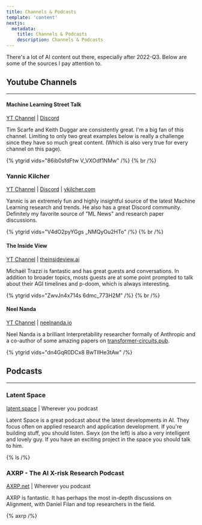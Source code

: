 ```yaml
---
title: Channels & Podcasts
template: 'content'
nextjs:
  metadata:
    title: Channels & Podcasts
    description: Channels & Podcasts
---
```


<!-- There's some great video and podcast content available today. The content below is excellent. -->

There's a lot of AI content out there, especially after 2022-Q3. Below are some of the sources I pay attention to.

## Youtube Channels

---

#### Machine Learning Street Talk

[YT Channel](https://youtube.com/@MachineLearningStreetTalk?si=QX8j_STmN3acEOZ6) | [Discord](https://discord.gg/aNPkGUQtc5)

Tim Scarfe and Keith Duggar are consistently great. I'm a big fan of this channel. Limiting to only two great examples below is really a challenge since they have so much great content. (Which is also very true for every channel on this page).

<!-- **Samples** -->

<!-- J0p_thJJnoo 8jIM2Oezb44 -->

{% ytgrid vids="86ib0sfdFtw V_VXOdf1NMw" /%}
{% br /%}

### Yannic Kilcher

[YT Channel](https://youtube.com/@YannicKilcher?si=mU5ePCW3uqRxqWcj) | [Discord](https://ykilcher.com/discord) | [ykilcher.com](https://ykilcher.com)

Yannic is an extremely fun and highly insightful source of the latest Machine Learning research and trends. He also has a great Discord community. Definitely my favorite source of "ML News" and research paper discussions.

<!-- **Samples** -->

<!-- ddG2fM9i4Kk 4Cclp6yPDuw -->

{% ytgrid vids="V4dO2pyYGgs _NMQyOu2HTo" /%}
{% br /%}

#### The Inside View

[YT Channel](https://youtube.com/@TheInsideView?si=D4SvnTL0y8hI6EAl) | [theinsideview.ai](https://theinsideview.ai)

Michaël Trazzi is fantastic and has great guests and conversations. In addition to broader topics, mosts guests are at some point prompted to talk about their AGI timelines and p-doom, which is always interesting.

<!-- 9s3XctQOgew bDMqo7BpNbk -->

{% ytgrid vids="ZwvJn4x714s 6dmc_773H2M" /%}
{% br /%}

#### Neel Nanda

[YT Channel](https://youtube.com/@neelnanda2469?si=zJ0APlzaPsE-UFVI) | [neelnanda.io](https://www.neelnanda.io/)

Neel Nanda is a brilliant Interpretability researcher formally of Anthropic and a co-author of some amazing papers on [transformer-circuits.pub](https://transformer-circuits.pub/).

{% ytgrid vids="dn4GqR0DCx8 BwTIlHe3tAw" /%}

<!-- - [A Mathematical Framework for Transformer Circuits](https://transformer-circuits.pub/2021/framework/index.html)
- [In-context Learning and Induction Heads](https://transformer-circuits.pub/2022/in-context-learning-and-induction-heads/index.html)

He does tend to swear a little bit so if you have young children in the room, they may later begin to tell you that "everything is 🤬 cursed" ! 😂 -->

## Podcasts

---

### Latent Space

[latent.space](https://latent.space) | Wherever you podcast

Latent Space is a great podcast about the latest developments in AI. They focus often on applied research and application development. If you're building stuff, you should listen. Swyx (on the left) is also a very intelligent and lovely guy. If you have an exciting project in the space you should talk to him.

{% ls /%}

### AXRP - The AI X-risk Research Podcast

[AXRP.net](https://axrp.net/) | Wherever you podcast

AXRP is fantastic. It has perhaps the most in-depth discussions on Alignment, with Daniel Filan and top researchers in the field.

{% axrp /%}

<!-- https://www.youtube.com/watch?v=WIAatc0TVa8 -->
